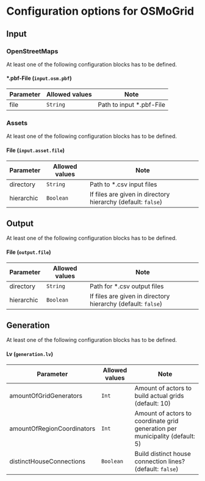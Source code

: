 # Configuration options for OSMoGrid

## Input 
### OpenStreetMaps
At least one of the following configuration blocks has to be defined.

#### *.pbf-File (`input.osm.pbf`)
| Parameter | Allowed values | Note                     |
| --------- | -------------- |--------------------------|
| file      | `String`       | Path to input *.pbf-File |

### Assets
At least one of the following configuration blocks has to be defined.

#### File (`input.asset.file`)
| Parameter   | Allowed values | Note                                                         |
|-------------|----------------|--------------------------------------------------------------|
| directory   | `String`       | Path to *.csv input files                                    |
| hierarchic  | `Boolean`      | If files are given in directory hierarchy (default: `false`) |

## Output
At least one of the following configuration blocks has to be defined.

#### File (`output.file`)
| Parameter   | Allowed values | Note                                                         |
|-------------|----------------|--------------------------------------------------------------|
| directory   | `String`       | Path for *.csv output files                                  |
| hierarchic  | `Boolean`      | If files are given in directory hierarchy (default: `false`) |

## Generation
At least one of the following configuration blocks has to be defined.

#### Lv (`generation.lv`)
| Parameter                  | Allowed values | Note                                                                         |
|----------------------------|----------------|------------------------------------------------------------------------------|
| amountOfGridGenerators     | `Int`          | Amount of actors to build actual grids (default: 10)                         |
| amountOfRegionCoordinators | `Int`          | Amount of actors to coordinate grid generation per municipality (default: 5) |
| distinctHouseConnections   | `Boolean`      | Build distinct house connection lines? (default: `false`)                    |

